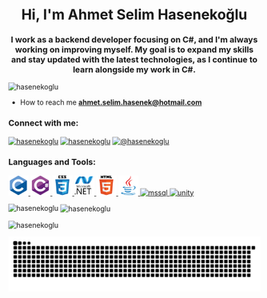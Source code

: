 <h1 align="center">Hi, I'm Ahmet Selim Hasenekoğlu</h1>
<h3 align="center">I work as a backend developer focusing on C#, and I'm always working on improving myself. My goal is to expand my skills and stay updated with the latest technologies, as I continue to learn alongside my work in C#.</h3>

<p align="left"> <img src="https://komarev.com/ghpvc/?username=hasenekoglu&label=Profile%20views&color=0e75b6&style=flat" alt="hasenekoglu" /> </p>

- How to reach me **ahmet.selim.hasenek@hotmail.com**

<h3 align="left">Connect with me:</h3>
<p align="left">
<a href="https://linkedin.com/in/hasenekoglu" target="blank"><img align="center" src="https://raw.githubusercontent.com/rahuldkjain/github-profile-readme-generator/master/src/images/icons/Social/linked-in-alt.svg" alt="hasenekoglu" height="30" width="40" /></a>
<a href="https://instagram.com/hasenekoglu" target="blank"><img align="center" src="https://raw.githubusercontent.com/rahuldkjain/github-profile-readme-generator/master/src/images/icons/Social/instagram.svg" alt="hasenekoglu" height="30" width="40" /></a>
<a href="https://medium.com/@hasenekoglu" target="blank"><img align="center" src="https://raw.githubusercontent.com/rahuldkjain/github-profile-readme-generator/master/src/images/icons/Social/medium.svg" alt="@hasenekoglu" height="30" width="40" /></a>
</p>

<h3 align="left">Languages and Tools:</h3>
<p align="left"> <a href="https://www.cprogramming.com/" target="_blank" rel="noreferrer"> <img src="https://raw.githubusercontent.com/devicons/devicon/master/icons/c/c-original.svg" alt="c" width="40" height="40"/> </a> <a href="https://www.w3schools.com/cs/" target="_blank" rel="noreferrer"> <img src="https://raw.githubusercontent.com/devicons/devicon/master/icons/csharp/csharp-original.svg" alt="csharp" width="40" height="40"/> </a> <a href="https://www.w3schools.com/css/" target="_blank" rel="noreferrer"> <img src="https://raw.githubusercontent.com/devicons/devicon/master/icons/css3/css3-original-wordmark.svg" alt="css3" width="40" height="40"/> </a> <a href="https://dotnet.microsoft.com/" target="_blank" rel="noreferrer"> <img src="https://raw.githubusercontent.com/devicons/devicon/master/icons/dot-net/dot-net-original-wordmark.svg" alt="dotnet" width="40" height="40"/> </a> <a href="https://www.w3.org/html/" target="_blank" rel="noreferrer"> <img src="https://raw.githubusercontent.com/devicons/devicon/master/icons/html5/html5-original-wordmark.svg" alt="html5" width="40" height="40"/> </a> <a href="https://www.java.com" target="_blank" rel="noreferrer"> <img src="https://raw.githubusercontent.com/devicons/devicon/master/icons/java/java-original.svg" alt="java" width="40" height="40"/> </a> <a href="https://www.microsoft.com/en-us/sql-server" target="_blank" rel="noreferrer"> <img src="https://www.svgrepo.com/show/303229/microsoft-sql-server-logo.svg" alt="mssql" width="40" height="40"/> </a> <a href="https://unity.com/" target="_blank" rel="noreferrer"> <img src="https://www.vectorlogo.zone/logos/unity3d/unity3d-icon.svg" alt="unity" width="40" height="40"/> </a> </p>

<p><img align="left" src="https://github-readme-stats.vercel.app/api/top-langs?username=hasenekoglu&show_icons=true&locale=en&layout=compact" alt="hasenekoglu" /></p>

<p>&nbsp;<img align="center" src="https://github-readme-stats.vercel.app/api?username=hasenekoglu&show_icons=true&locale=en" alt="hasenekoglu" /></p>

<p><img align="center" src="https://github-readme-streak-stats.herokuapp.com/?user=hasenekoglu&" alt="hasenekoglu" /></p>


![snake gif](https://github.com/hasenekoglu/hasenekoglu/blob/output/github-contribution-grid-snake.svg)
